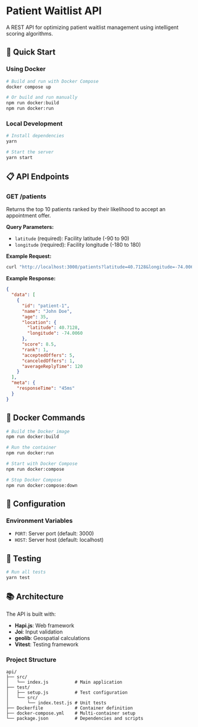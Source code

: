 # Patient Waitlist API

A REST API for optimizing patient waitlist management using intelligent scoring algorithms.

## 🚀 Quick Start

### Using Docker
```bash
# Build and run with Docker Compose
docker compose up

# Or build and run manually
npm run docker:build
npm run docker:run
```

### Local Development
```bash
# Install dependencies
yarn 

# Start the server
yarn start
```

## 📋 API Endpoints

### GET /patients

Returns the top 10 patients ranked by their likelihood to accept an appointment offer.

**Query Parameters:**
- `latitude` (required): Facility latitude (-90 to 90)
- `longitude` (required): Facility longitude (-180 to 180)

**Example Request:**
```bash
curl "http://localhost:3000/patients?latitude=40.7128&longitude=-74.0060"
```

**Example Response:**
```json
{
  "data": [
    {
      "id": "patient-1",
      "name": "John Doe",
      "age": 35,
      "location": {
        "latitude": 40.7128,
        "longitude": -74.0060
      },
      "score": 8.5,
      "rank": 1,
      "acceptedOffers": 5,
      "canceledOffers": 1,
      "averageReplyTime": 120
    }
  ],
  "meta": {
    "responseTime": "45ms"
  }
}
```

## 🐳 Docker Commands

```bash
# Build the Docker image
npm run docker:build

# Run the container
npm run docker:run

# Start with Docker Compose
npm run docker:compose

# Stop Docker Compose
npm run docker:compose:down
```

## 🔧 Configuration

### Environment Variables
- `PORT`: Server port (default: 3000)
- `HOST`: Server host (default: localhost)

## 🧪 Testing

```bash
# Run all tests
yarn test

```

## 📚 Architecture

The API is built with:
- **Hapi.js**: Web framework
- **Joi**: Input validation
- **geolib**: Geospatial calculations
- **Vitest**: Testing framework

### Project Structure
```
api/
├── src/
│   └── index.js          # Main application
├── test/
│   ├── setup.js          # Test configuration
│   └── src/
│       └── index.test.js # Unit tests
├── Dockerfile            # Container definition
├── docker-compose.yml    # Multi-container setup
└── package.json          # Dependencies and scripts
```
